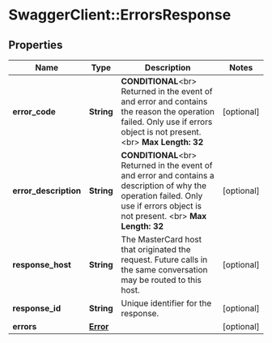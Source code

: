# SwaggerClient::ErrorsResponse

## Properties
Name | Type | Description | Notes
------------ | ------------- | ------------- | -------------
**error_code** | **String** | __CONDITIONAL__&lt;br&gt; Returned in the event of and error and contains the reason the operation failed. Only use if errors object is not present. &lt;br&gt; __Max Length: 32__  | [optional] 
**error_description** | **String** | __CONDITIONAL__&lt;br&gt; Returned in the event of and error and contains a description of why the operation failed. Only use if errors object is not present. &lt;br&gt; __Max Length: 32__   | [optional] 
**response_host** | **String** | The MasterCard host that originated the request. Future calls in the same conversation may be routed to this host.   | [optional] 
**response_id** | **String** | Unique identifier for the response.  | [optional] 
**errors** | [**Error**](Error.md) |  | [optional] 


